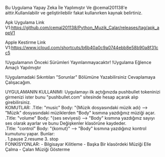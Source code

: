  Bu Uygulama Yapay Zeka İle Yaplımıştır Ve @cemal201138'e aittir.Kullanılabilir ve geliştirilebilir fakat kullanırken kaynak belirtiniz. 

 Apk Uygulama Link V1:https://github.com/cemal201138/Python_Muzik_Calar/releases/tag/apk_appV1

 
 Apple Kestirme Link V1:https://www.icloud.com/shortcuts/b6b40a0c9a0744ebb8e58b90a8f31cc5
 
  !Uygulamanın Önceki Sürümleri Yayınlanmayacaktır!       !Uygulama Eğlence Amaçlı Yapılmıştır                                                                                                                                                                                                                                                                                                                                                                                                                                                                                            
  
  !Uygulamadaki Sıkıntıları "Sorunlar" Bölümüne Yazabilirsiniz Cevaplamaya Çalışacağım.



  UYGULAMANIN KULLANIMI:
    Uygulamayı ilk açtığınızda pushbullet tokeninizi girmenizi ister bunu                  "pushbullet.com" sitesinde hesap açarak alıp girebilirsiniz.                                                                                                                         
      KOMUTLAR:
        .Title: "music" Body: "{Müzik dosyasındaki müzik adı} --> "Müzik" dosyasındaki müziklerden "Body" kısmına yazdığınız müziği açar.                                   
        .Title: "volume" Body: "{ses seviyesi} --> "Body" kısmına yazdığınız sayıyı ses olarak ayarlar ve bunu Değişkenler klasörüne kaydeder.                                                                                                                                                                                                          
        .Title: "control" Body: "{komut}" --> "Body" kısmına yazdığınız kontrol kumutunu yapar. Bunlar:                                                                                                                                                  
                    . 1.pause 2.resume 3. stop                                                                                                                           
         FONKİSYONLAR:
          - Bilgisayar Kilitleme
          - Başka Bir klasördeki Müziği Elle Çalma
          - Çalan Müziği Gösterme
         
